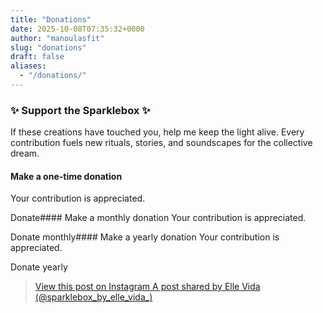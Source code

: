 ```yaml
---
title: "Donations"
date: 2025-10-08T07:35:32+0000
author: "manoulasfit"
slug: "donations"
draft: false
aliases:
  - "/donations/"
---
```


### ✨ Support the Sparklebox ✨

If these creations have touched you, help me keep the light alive. Every contribution fuels new rituals, stories, and soundscapes for the collective dream.

#### Make a one-time donation
Your contribution is appreciated.

Donate#### Make a monthly donation
Your contribution is appreciated.

Donate monthly#### Make a yearly donation
Your contribution is appreciated.

Donate yearly

>  [       View this post on Instagram            ](https://www.instagram.com/reel/DPibqxvjQxZ/?utm_source=ig_embed&utm_campaign=loading)[A post shared by Elle Vida (@sparklebox_by_elle_vida_)](https://www.instagram.com/reel/DPibqxvjQxZ/?utm_source=ig_embed&utm_campaign=loading)